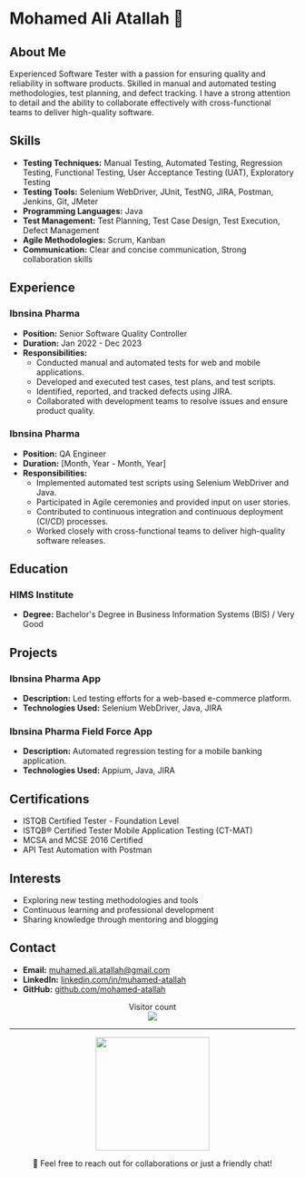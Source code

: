 # Mohamed Ali Atallah 👋

## About Me

Experienced Software Tester with a passion for ensuring quality and reliability in software products. Skilled in manual and automated testing methodologies, test planning, and defect tracking. I have a strong attention to detail and the ability to collaborate effectively with cross-functional teams to deliver high-quality software.

## Skills

- **Testing Techniques:** Manual Testing, Automated Testing, Regression Testing, Functional Testing, User Acceptance Testing (UAT), Exploratory Testing
- **Testing Tools:** Selenium WebDriver, JUnit, TestNG, JIRA, Postman, Jenkins, Git, JMeter
- **Programming Languages:** Java
- **Test Management:** Test Planning, Test Case Design, Test Execution, Defect Management
- **Agile Methodologies:** Scrum, Kanban
- **Communication:** Clear and concise communication, Strong collaboration skills

## Experience

### Ibnsina Pharma
- **Position:** Senior Software Quality Controller
- **Duration:** Jan 2022 - Dec 2023
- **Responsibilities:**
  - Conducted manual and automated tests for web and mobile applications.
  - Developed and executed test cases, test plans, and test scripts.
  - Identified, reported, and tracked defects using JIRA.
  - Collaborated with development teams to resolve issues and ensure product quality.

### Ibnsina Pharma
- **Position:** QA Engineer
- **Duration:** [Month, Year - Month, Year]
- **Responsibilities:**
  - Implemented automated test scripts using Selenium WebDriver and Java.
  - Participated in Agile ceremonies and provided input on user stories.
  - Contributed to continuous integration and continuous deployment (CI/CD) processes.
  - Worked closely with cross-functional teams to deliver high-quality software releases.

## Education

### HIMS Institute
- **Degree:** Bachelor's Degree in Business Information Systems (BIS) / Very Good

## Projects

### Ibnsina Pharma App
- **Description:** Led testing efforts for a web-based e-commerce platform.
- **Technologies Used:** Selenium WebDriver, Java, JIRA

### Ibnsina Pharma Field Force App
- **Description:** Automated regression testing for a mobile banking application.
- **Technologies Used:** Appium, Java, JIRA

## Certifications

- ISTQB Certified Tester - Foundation Level
- ISTQB® Certified Tester Mobile Application Testing (CT-MAT)
- MCSA and MCSE 2016 Certified
- API Test Automation with Postman

## Interests

- Exploring new testing methodologies and tools
- Continuous learning and professional development
- Sharing knowledge through mentoring and blogging

## Contact

- **Email:** [muhamed.ali.atallah@gmail.com](mailto:muhamed.ali.atallah@gmail.com)
- **LinkedIn:** [linkedin.com/in/muhamed-atallah](https://linkedin.com/in/muhamed-atallah)
- **GitHub:** [github.com/mohamed-atallah](https://github.com/mohamed-atallah)

<p align="center">
  Visitor count<br>
  <img src="https://profile-counter.glitch.me/mohamed-atallah/count.svg" />
</p>

---

<p align="center">
  <img src="https://media.giphy.com/media/QTfX9Ejfra3ZmNxh6B/giphy.gif" width="200" />
</p>

<p align="center">
  💬 Feel free to reach out for collaborations or just a friendly chat!
</p>
